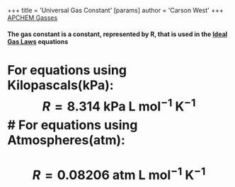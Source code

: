 +++
 title = 'Universal Gas Constant'
[params]
	author = 'Carson West'
+++
[APCHEM Gasses](./../apchem-gasses/)

#### The gas constant is a constant, represented by R, that is used in the [Ideal Gas Laws](./../ideal-gas-laws/) equations
# For equations using Kilopascals(kPa):  $$  R = 8.314 \text{ kPa L mol}^{-1}\text{ K}^{-1} $$  # For equations using Atmospheres(atm):
#  $$  R = 0.08206 \text{ atm L mol}^{-1}\text{ K}^{-1} $$  